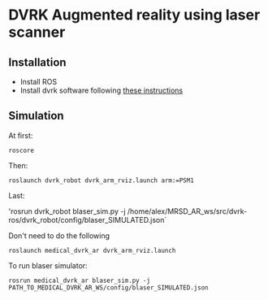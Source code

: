 # DVRK Augmented reality using laser scanner

## Installation

- Install ROS
- Install dvrk software following [these instructions](https://github.com/jhu-dvrk/sawIntuitiveResearchKit/wiki/CatkinBuild)

## Simulation
At first:

`roscore` 

Then:

`roslaunch dvrk_robot dvrk_arm_rviz.launch arm:=PSM1`

Last:

'rosrun dvrk_robot blaser_sim.py -j /home/alex/MRSD_AR_ws/src/dvrk-ros/dvrk_robot/config/blaser_SIMULATED.json`

Don't need to do the following

`roslaunch medical_dvrk_ar dvrk_arm_rviz.launch`

To run blaser simulator:

`rosrun medical_dvrk_ar blaser_sim.py -j PATH_TO_MEDICAL_DVRK_AR_WS/config/blaser_SIMULATED.json`
